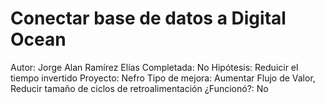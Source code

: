 # Conectar base de datos a Digital Ocean

Autor: Jorge Alan Ramírez Elías
Completada: No
Hipótesis: Reduicir el tiempo invertido
Proyecto: Nefro
Tipo de mejora: Aumentar Flujo de Valor, Reducir tamaño de ciclos de retroalimentación
¿Funcionó?: No